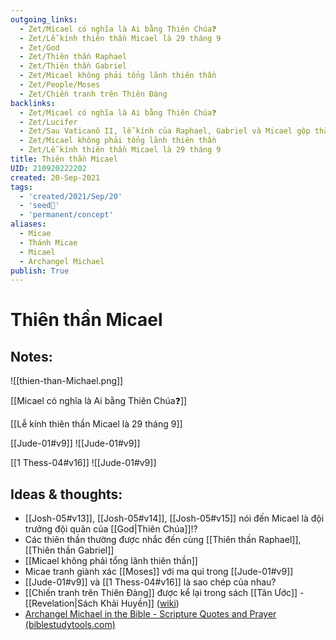 ```yaml
---
outgoing_links:
  - Zet/Micael có nghĩa là Ai bằng Thiên Chúa❓
  - Zet/Lễ kính thiên thần Micael là 29 tháng 9
  - Zet/God
  - Zet/Thiên thần Raphael
  - Zet/Thiên thần Gabriel
  - Zet/Micael không phải tổng lãnh thiên thần
  - Zet/People/Moses
  - Zet/Chiến tranh trên Thiên Đàng
backlinks:
  - Zet/Micael có nghĩa là Ai bằng Thiên Chúa❓
  - Zet/Lucifer
  - Zet/Sau Vaticanô II, lễ kính của Raphael, Gabriel và Micael gộp thành một
  - Zet/Micael không phải tổng lãnh thiên thần
  - Zet/Lễ kính thiên thần Micael là 29 tháng 9
title: Thiên thần Micael
UID: 210920222202
created: 20-Sep-2021
tags:
  - 'created/2021/Sep/20'
  - 'seed🥜'
  - 'permanent/concept'
aliases:
  - Micae
  - Thánh Micae
  - Micael
  - Archangel Michael
publish: True
---
```

# Thiên thần Micael

## Notes:
![[thien-than-Michael.png]]

[[Micael có nghĩa là Ai bằng Thiên Chúa❓]]

[[Lễ kính thiên thần Micael là 29 tháng 9]]

[[Jude-01#v9]]
![[Jude-01#v9]]

[[1 Thess-04#v16]]
![[Jude-01#v9]]


## Ideas & thoughts:
- [[Josh-05#v13]], [[Josh-05#v14]], [[Josh-05#v15]] nói đến Micael là đội trưởng đội quân của [[God|Thiên Chúa]]!?
- Các thiên thần thường được nhắc đến cùng [[Thiên thần Raphael]], [[Thiên thần Gabriel]]
- [[Micael không phải tổng lãnh thiên thần]]
- Micae tranh giành xác [[Moses]] với ma quỉ trong [[Jude-01#v9]]
- [[Jude-01#v9]] và [[1 Thess-04#v16]] là sao chép của nhau?
- [[Chiến tranh trên Thiên Đàng]] được kể lại trong sách [[Tân Ước]] - [[Revelation|Sách Khải Huyền]] ([wiki](https://vi.wikipedia.org/wiki/T%E1%BB%95ng_l%C3%A3nh_thi%C3%AAn_th%E1%BA%A7n_Micae))
- [Archangel Michael in the Bible - Scripture Quotes and Prayer (biblestudytools.com)](https://www.biblestudytools.com/topical-verses/archangel-michael-in-the-bible/)

